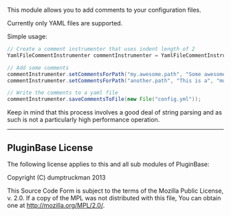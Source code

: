 This module allows you to add comments to your configuration files.

Currently only YAML files are supported.

Simple usage:
```java
// Create a comment instrumenter that uses indent length of 2
YamlFileCommentInstrumenter commentInstrumenter = YamlFileCommentInstrumenter.createCommentInstrumenter(2);

// Add some comments
commentInstrumenter.setCommentsForPath("my.awesome.path", "Some awesome comments.");
commentInstrumenter.setCommentsForPath("another.path", "This is a", "multi-line comment!");

// Write the comments to a yaml file
commentInstrumenter.saveCommentsToFile(new File("config.yml"));
```

Keep in mind that this process involves a good deal of string parsing and as such is not a particularly high performance operation.

------------------
PluginBase License
------------------

The following license applies to this and all sub modules of PluginBase:

Copyright (C) dumptruckman 2013

This Source Code Form is subject to the terms of the Mozilla Public
License, v. 2.0. If a copy of the MPL was not distributed with this
file, You can obtain one at http://mozilla.org/MPL/2.0/.